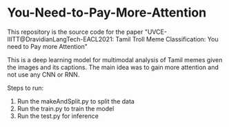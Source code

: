 # You-Need-to-Pay-More-Attention
This repository is the source code for the paper "UVCE-IIITT@DravidianLangTech-EACL2021: Tamil Troll Meme Classification: You need to Pay more Attention"

This is a deep learning model for multimodal analysis of Tamil memes given the images and its captions. The main idea was to gain more attention and not use any CNN or RNN.

Steps to run:

1) Run the makeAndSplit.py to split the data
2) Run the train.py to train the model
3) Run the test.py for inference